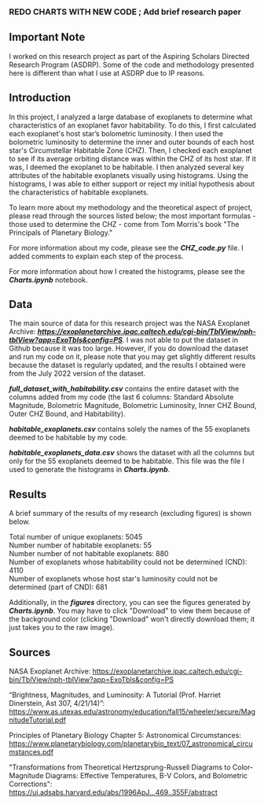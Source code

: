 ### REDO CHARTS WITH NEW CODE ; Add brief research paper ###

## Important Note ##

I worked on this research project as part of the Aspiring Scholars Directed Research Program (ASDRP). Some of the code and methodology presented here is different than what I use at ASDRP due to IP reasons. 

## Introduction

In this project, I analyzed a large database of exoplanets to determine what characteristics of an exoplanet favor habitability. To do this, I first calculated each exoplanet's host star’s bolometric luminosity. I then used the bolometric luminosity to determine the inner and outer bounds of each host star's Circumstellar Habitable Zone (CHZ). Then, I checked each exoplanet to see if its average orbiting distance was within the CHZ of its host star. If it was, I deemed the exoplanet to be habitable. I then analyzed several key attributes of the habitable exoplanets visually using histograms. Using the histograms, I was able to either support or reject my initial hypothesis about the characteristics of habitable exoplanets. 

To learn more about my methodology and the theoretical aspect of project, please read through the sources listed below; the most important formulas - those used to determine the CHZ - come from Tom Morris's book "The Principals of Planetary Biology."

For more information about my code, please see the ***CHZ_code.py*** file. I added comments to explain each step of the process.

For more information about how I created the histograms, please see the ***Charts.ipynb*** notebook. 

## Data

The main source of data for this research project was the NASA Exoplanet Archive: ***https://exoplanetarchive.ipac.caltech.edu/cgi-bin/TblView/nph-tblView?app=ExoTbls&config=PS***. I was not able to put the dataset in Github because it was too large. However, if you do download the dataset and run my code on it, please note that you may get slightly different results because the dataset is regularly updated, and the results I obtained were from the July 2022 version of the dataset. 

***full_dataset_with_habitability.csv*** contains the entire dataset with the columns added from my code (the last 6 columns: Standard Absolute Magnitude, Bolometric Magnitude, Bolometric Luminosity, Inner CHZ Bound, Outer CHZ Bound, and Habitability). 

***habitable_exoplanets.csv*** contains solely the names of the 55 exoplanets deemed to be habitable by my code. 

***habitable_exoplanets_data.csv*** shows the dataset with all the columns but only for the 55 exoplanets deemed to be habitable. This file was the file I used to generate the histograms in ***Charts.ipynb***. 

## Results

A brief summary of the results of my research (excluding figures) is shown below. 

Total number of unique exoplanets: 5045  
Number number of habitable exoplanets: 55  
Number number of not habitable exoplanets: 880  
Number of exoplanets whose habitability could not be determined (CND): 4110  
Number of exoplanets whose host star's luminosity could not be determined (part of CND): 681

Additionally, in the ***figures*** directory, you can see the figures generated by ***Charts.ipynb***. You may have to click "Download" to view them because of the background color (clicking "Download" won't directly download them; it just takes you to the raw image). 

## Sources

NASA Exoplanet Archive: https://exoplanetarchive.ipac.caltech.edu/cgi-bin/TblView/nph-tblView?app=ExoTbls&config=PS

“Brightness, Magnitudes, and Luminosity: A Tutorial (Prof. Harriet Dinerstein, Ast 307, 4/21/14)”: https://www.as.utexas.edu/astronomy/education/fall15/wheeler/secure/MagnitudeTutorial.pdf

Principles of Planetary Biology Chapter 5: Astronomical Circumstances: https://www.planetarybiology.com/planetarybio_text/07_astronomical_circumstances.pdf

"Transformations from Theoretical Hertzsprung-Russell Diagrams to Color-Magnitude Diagrams: Effective Temperatures, B-V Colors, and Bolometric Corrections": https://ui.adsabs.harvard.edu/abs/1996ApJ...469..355F/abstract
